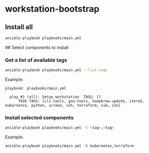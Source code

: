 # workstation-bootstrap

## Install all

```bash
ansible-playbook playbooks/main.yml
```

## Select components to install

### Get a list of available tags

```bash
ansible-playbook playbooks/main.yml --list-tags
```

Example:

    playbook: playbooks/main.yml

      play #1 (all): Setup workstation	TAGS: []
          TASK TAGS: [cli-tools, gnu-tools, homebrew-update, iterm2, kubernetes, python, screen, ssh, terraform, vim, zsh]

### Install selected components

```bash
ansible-playbook playbooks/main.yml -t <tag>,<tag>
```

Example:

    ansible-playbook playbooks/main.yml -t kubernetes,terraform
